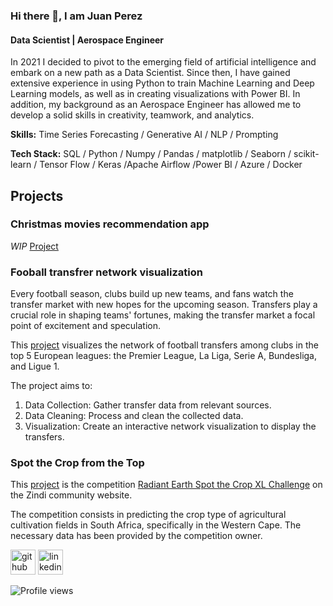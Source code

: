 ### Hi there 👋, I am Juan Perez
#### Data Scientist | Aerospace Engineer


In 2021 I decided to pivot to the emerging field of artificial intelligence and embark on a new path as a Data Scientist. Since then, I have gained extensive experience in using Python to train Machine Learning and Deep Learning models, as well as in creating visualizations with Power BI. 
In addition, my background as an Aerospace Engineer has allowed me to develop a solid skills in creativity, teamwork, and analytics.

**Skills:** Time Series Forecasting / Generative AI / NLP / Prompting

**Tech Stack:** SQL / Python / Numpy / Pandas / matplotlib / Seaborn / scikit-learn / Tensor Flow / Keras /Apache Airflow /Power BI / Azure / Docker

## Projects

### Christmas movies recommendation app

*WIP*
[Project](https://github.com/PerezCorrea/ChristmasMoviesApp)

### Fooball transfrer network visualization

Every football season, clubs build up new teams, and fans watch the transfer market with new hopes for the upcoming season. Transfers play a crucial role in shaping teams' fortunes, making the transfer market a focal point of excitement and speculation. 

This [project](https://github.com/PerezCorrea/football_transfer_analysis) visualizes the network of football transfers among clubs in the top 5 European leagues: the Premier League, La Liga, Serie A, Bundesliga, and Ligue 1. 

The project aims to:
1. Data Collection: Gather transfer data from relevant sources.
2. Data Cleaning: Process and clean the collected data.
3. Visualization: Create an interactive network visualization to display the transfers.

### Spot the Crop from the Top

This [project](https://github.com/AIMPED/NF-Capstone-Crop-Classification) is the competition [Radiant Earth Spot the Crop XL Challenge](https://zindi.africa/competitions/radiant-earth-spot-the-crop-xl-challenge) on the Zindi community website. 

The competition consists in predicting the crop type of agricultural cultivation fields in South Africa, specifically in the Western Cape. The necessary data has been provided by the competition owner.


[<img src='https://cdn.jsdelivr.net/npm/simple-icons@3.0.1/icons/github.svg' alt='github' height='40'>](https://github.com/PerezCorrea)  [<img src='https://cdn.jsdelivr.net/npm/simple-icons@3.0.1/icons/linkedin.svg' alt='linkedin' height='40'>](https://www.linkedin.com/in/japerezcorrea/)  

![Profile views](https://gpvc.arturio.dev/PerezCorrea)  
